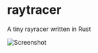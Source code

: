 # raytracer
A tiny rayracer written in Rust



<!-- ![alt text][sphere-and-plane]
[sphere-and-plane]: ./readme-png/sphere-and-plane.png?raw=true "Sphere and plane" -->

![Screenshot](https://raw.github.com/ericpko/raytracer/main/readme-png/sphere-and-plane.png)
